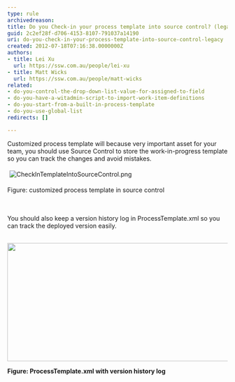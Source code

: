 ```yaml
---
type: rule
archivedreason: 
title: Do you Check-in your process template into source control? (legacy)
guid: 2c2ef28f-d706-4153-8107-791037a14190
uri: do-you-check-in-your-process-template-into-source-control-legacy
created: 2012-07-18T07:16:38.0000000Z
authors:
- title: Lei Xu
  url: https://ssw.com.au/people/lei-xu
- title: Matt Wicks
  url: https://ssw.com.au/people/matt-wicks
related:
- do-you-control-the-drop-down-list-value-for-assigned-to-field
- do-you-have-a-witadmin-script-to-import-work-item-definitions
- do-you-start-from-a-built-in-process-template
- do-you-use-global-list
redirects: []

---
```



<p class="MsoListParagraph">Customized process template will because very
important asset for your team, you should use Source Control to store the
work-in-progress template so you can track the changes and avoid mistakes.&#160;</p>
<p class="MsoListParagraph"><img src="/TFS/RulesToBetterTFSCustomization/PublishingImages/CheckInTemplateIntoSourceControl.png" alt="CheckInTemplateIntoSourceControl.png" style="margin&#58;5px;" /><br><p class="MsoListParagraph">Figure&#58; customized process template in source control</p></p>
<br><excerpt class='endintro'></excerpt><br>
​You should also keep a version history log in
ProcessTemplate.xml so you can track the deployed version easily.<p class="MsoListParagraph">&#160;<img width="628" height="271" src="/TFS/RulesToBetterTFSCustomization/PublishingImages/KeepHistoryForTemplate.png" alt="" /></p>
<p class="MsoListParagraph">
<b>Figure&#58; ProcessTemplate.xml with version history log&#160;</b></p>



